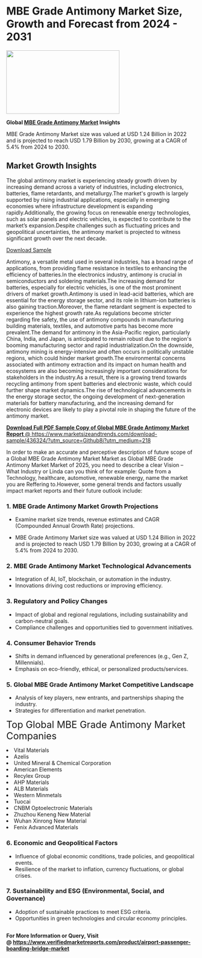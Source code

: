 <H1>MBE Grade Antimony Market Size, Growth and Forecast from 2024 - 2031</H1><img class="aligncenter size-medium wp-image-584254" src="https://thirdeyenews.in/wp-content/uploads/2024/09/Global-Market-Research-300x168.jpeg" alt="" width="300" height="168" /><p><strong>Global&nbsp;<a href="https://www.marketsizeandtrends.com/download-sample/436324/?utm_source=Github8j?utm_medium=218">MBE Grade Antimony Market</a> Insights</strong></p><p>MBE Grade Antimony Market size was valued at USD 1.24 Billion in 2022 and is projected to reach USD 1.79 Billion by 2030, growing at a CAGR of 5.4% from 2024 to 2030.</p><p><h2>Market Growth Insights</h2> <p>The global antimony market is experiencing steady growth driven by increasing demand across a variety of industries, including electronics, batteries, flame retardants, and metallurgy.The market's growth is largely supported by rising industrial applications, especially in emerging economies where infrastructure development is expanding rapidly.Additionally, the growing focus on renewable energy technologies, such as solar panels and electric vehicles, is expected to contribute to the market’s expansion.Despite challenges such as fluctuating prices and geopolitical uncertainties, the antimony market is projected to witness significant growth over the next decade.</p> <p><a href="download_link">Download Sample</a></p> <p>Antimony, a versatile metal used in several industries, has a broad range of applications, from providing flame resistance in textiles to enhancing the efficiency of batteries.In the electronics industry, antimony is crucial in semiconductors and soldering materials.The increasing demand for batteries, especially for electric vehicles, is one of the most prominent drivers of market growth.Antimony is used in lead-acid batteries, which are essential for the energy storage sector, and its role in lithium-ion batteries is also gaining traction.Moreover, the flame retardant segment is expected to experience the highest growth rate.As regulations become stricter regarding fire safety, the use of antimony compounds in manufacturing building materials, textiles, and automotive parts has become more prevalent.The demand for antimony in the Asia-Pacific region, particularly China, India, and Japan, is anticipated to remain robust due to the region's booming manufacturing sector and rapid industrialization.On the downside, antimony mining is energy-intensive and often occurs in politically unstable regions, which could hinder market growth.The environmental concerns associated with antimony extraction and its impact on human health and ecosystems are also becoming increasingly important considerations for stakeholders in the industry.As a result, there is a growing trend towards recycling antimony from spent batteries and electronic waste, which could further shape market dynamics.The rise of technological advancements in the energy storage sector, the ongoing development of next-generation materials for battery manufacturing, and the increasing demand for electronic devices are likely to play a pivotal role in shaping the future of the antimony market.</p> <p><a href="get_more_link"></p><p><span class=""><strong>Download Full PDF Sample Copy of Global MBE Grade Antimony Market Report</strong> @ <a href="https://www.marketsizeandtrends.com/download-sample/436324/?utm_source=Github8j?utm_medium=218" target="_blank">https://www.marketsizeandtrends.com/download-sample/436324/?utm_source=Github8j?utm_medium=218</a></span></p><p>In order to make an accurate and perceptive description of future scope of a Global&nbsp;MBE Grade Antimony Market Market as Global&nbsp;MBE Grade Antimony Market Market of 2025, you need to describe a clear Vision &ndash; What Industry or Linda can you think of for example: Quote from a Technology, healthcare, automotive, renewable energy, name the market you are Reffering to.However, some general trends and factors usually impact market reports and their future outlook include:</p><h3>1.&nbsp;<strong>MBE Grade Antimony Market Growth Projections</strong></h3><ul><li>Examine market size trends, revenue estimates and CAGR (Compounded Annual Growth Rate) projections.</li><li><p>MBE Grade Antimony Market size was valued at USD 1.24 Billion in 2022 and is projected to reach USD 1.79 Billion by 2030, growing at a CAGR of 5.4% from 2024 to 2030.</p></li></ul><h3>2.&nbsp;<strong>MBE Grade Antimony Market Technological Advancements</strong></h3><ul><li>Integration of AI, IoT, blockchain, or automation in the industry.</li><li>Innovations driving cost reductions or improving efficiency.</li></ul><h3>3.&nbsp;<strong>Regulatory and Policy Changes</strong></h3><ul><li>Impact of global and regional regulations, including sustainability and carbon-neutral goals.</li><li>Compliance challenges and opportunities tied to government initiatives.</li></ul><h3>4.&nbsp;<strong>Consumer Behavior Trends</strong></h3><ul><li>Shifts in demand influenced by generational preferences (e.g., Gen Z, Millennials).</li><li>Emphasis on eco-friendly, ethical, or personalized products/services.</li></ul><h3>5.&nbsp;<strong>Global MBE Grade Antimony Market Competitive Landscape</strong></h3><ul><li>Analysis of key players, new entrants, and partnerships shaping the industry.</li><li>Strategies for differentiation and market penetration.</li></ul><p data-pm-slice="1 1 []"><span style="color: inherit; font-family: inherit; font-size: 25px;">Top Global MBE Grade Antimony Market Companies</span></p><div class="" data-test-id=""><p><li>Vital Materials</li><li> Azelis</li><li> United Mineral & Chemical Corporation</li><li> American Elements</li><li> Recylex Group</li><li> AHP Materials</li><li> ALB Materials</li><li> Western Minmetals</li><li> Tuocai</li><li> CNBM Optoelectronic Materials</li><li> Zhuzhou Keneng New Material</li><li> Wuhan Xinrong New Material</li><li> Fenix Advanced Materials</li></p></div><h3>6.&nbsp;<strong>Economic and Geopolitical Factors</strong></h3><ul><li>Influence of global economic conditions, trade policies, and geopolitical events.</li><li>Resilience of the market to inflation, currency fluctuations, or global crises.</li></ul><h3>7.&nbsp;<strong>Sustainability and ESG (Environmental, Social, and Governance)</strong></h3><ul><li>Adoption of sustainable practices to meet ESG criteria.</li><li>Opportunities in green technologies and circular economy principles.</li></ul><h2><strong style="font-size: 14px;">For More Information or Query, Visit @&nbsp;</strong><a style="background-color: #ffffff; font-size: 14px;" href="https://www.marketsizeandtrends.com/report/mbe-grade-antimony-market/" target="_blank">https://www.verifiedmarketreports.com/product/airport-passenger-boarding-bridge-market</a></h2>